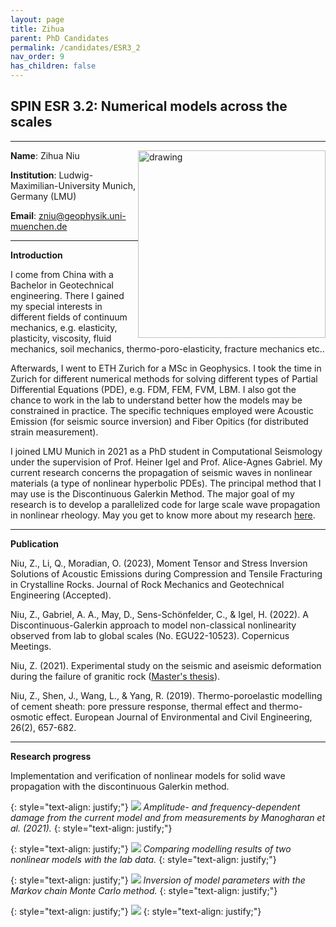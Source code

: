 ```yaml
---
layout: page
title: Zihua
parent: PhD Candidates
permalink: /candidates/ESR3_2
nav_order: 9
has_children: false
---
```


## SPIN ESR 3.2: Numerical models across the scales

---
__Name__: Zihua Niu          <img src="/candidates/files/ESR3_2_1.jpg" alt="drawing" width="300" style="float:right"/>

__Institution__: Ludwig-Maximilian-University Munich, Germany (LMU)

__Email__: zniu@geophysik.uni-muenchen.de

---
__Introduction__

I come from China with a Bachelor in Geotechnical engineering. There I gained my special interests in different fields of continuum mechanics, e.g. elasticity, plasticity, viscosity, fluid mechanics, soil mechanics, thermo-poro-elasticity, fracture mechanics etc.. 

Afterwards, I went to ETH Zurich for a MSc in Geophysics. I took the time in Zurich for different numerical methods for solving different types of Partial Differential Equations (PDE), e.g. FDM, FEM, FVM, LBM. I also got the chance to work in the lab to understand better how the models may be constrained in practice. The specific techniques employed were Acoustic Emission (for seismic source inversion) and Fiber Opitics (for distributed strain measurement).

I joined LMU Munich in 2021 as a PhD student in Computational Seismology under the supervision of Prof. Heiner Igel and Prof. Alice-Agnes Gabriel. My current research concerns the propagation of seismic waves in nonlinear materials (a type of nonlinear hyperbolic PDEs). The principal method that I may use is the Discontinuous Galerkin Method. The major goal of my research is to develop a parallelized code for large scale wave propagation in nonlinear rheology. May you get to know more about my research [here](https://aangniu.github.io/).

---
__Publication__

Niu, Z., Li, Q., Moradian, O. (2023), Moment Tensor and Stress Inversion Solutions of Acoustic Emissions during Compression and Tensile Fracturing in Crystalline Rocks. Journal of Rock Mechanics and Geotechnical Engineering (Accepted).

Niu, Z., Gabriel, A. A., May, D., Sens-Schönfelder, C., & Igel, H. (2022). A Discontinuous-Galerkin approach to model non-classical nonlinearity observed from lab to global scales (No. EGU22-10523). Copernicus Meetings.

Niu, Z. (2021). Experimental study on the seismic and aseismic deformation during the failure of granitic rock ([Master's thesis](https://www.research-collection.ethz.ch/handle/20.500.11850/516187)).

Niu, Z., Shen, J., Wang, L., & Yang, R. (2019). Thermo-poroelastic modelling of cement sheath: pore pressure response, thermal effect and thermo-osmotic effect. European Journal of Environmental and Civil Engineering, 26(2), 657-682.

---
__Research progress__

Implementation and verification of nonlinear models for solid wave propagation with the discontinuous Galerkin method.

{: style="text-align: justify;"}
![](/candidates/files/esr3_2_2.png)
<span>*Amplitude- and frequency-dependent damage from the current model and from measurements by Manogharan et al. (2021).*</span>
{: style="text-align: justify;"}

{: style="text-align: justify;"}
![](/candidates/files/esr3_2_5.png)
<span>*Comparing modelling results of two nonlinear models with the lab data.*</span>
{: style="text-align: justify;"}

{: style="text-align: justify;"}
![](/candidates/files/esr3_2_4.png)
<span>*Inversion of model parameters with the Markov chain Monte Carlo method.*</span>
{: style="text-align: justify;"}

{: style="text-align: justify;"}
![](/candidates/files/esr3_2_3.png)
{: style="text-align: justify;"}





